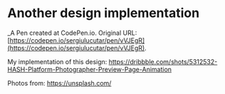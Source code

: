 # Another design implementation
 _A Pen created at CodePen.io. Original URL: [https://codepen.io/sergiulucutar/pen/vVJEgR](https://codepen.io/sergiulucutar/pen/vVJEgR).

 My implementation of this design:  https://dribbble.com/shots/5312532-HASH-Platform-Photographer-Preview-Page-Animation

Photos from: https://unsplash.com/